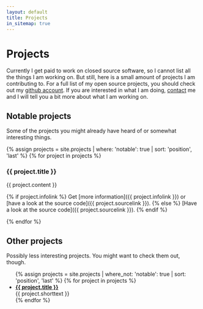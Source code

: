 ```yaml
---
layout: default
title: Projects
in_sitemap: true
---
```


# Projects

Currently I get paid to work on closed source software, so I cannot list all
the things I am working on. But still, here is a small amount of projects I am
contributing to. For a full list of my open source projects, you should check
out my [github account][github]. If you are interested in what I am doing,
[contact][contact] me and I will tell you a bit more about what I am working
on.

## Notable projects

Some of the projects you might already have heard of or somewhat interesting
things.

{% assign projects = site.projects | where: 'notable': true | sort: 'position', 'last' %}
{% for project in projects %}

### {{ project.title }}

{{ project.content }}

{% if project.infolink %}
Get [more information]({{ project.infolink }}) or [have a look at the source code]({{ project.sourcelink }}).
{% else %}
[Have a look at the source code]({{ project.sourcelink }}).
{% endif %}

{% endfor %}

## Other projects

Possibly less interesting projects. You might want to check them out, though.

<ul>
{% assign projects = site.projects | where_not: 'notable': true | sort: 'position', 'last' %}
{% for project in projects %}
  <li>
    <a href="{{ project.sourcelink }}"><strong>{{ project.title }}</strong></a><br>
    {{ project.shorttext }}
  </li>
{% endfor %}
</ul>

[contact]: /contact.html
[github]: https://github.com/denschub
